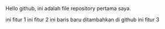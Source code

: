 Hello github, ini adalah file repository pertama saya.

ini fitur 1 
ini fitur 2
ini baris baru ditambahkan di github
ini fitur 3